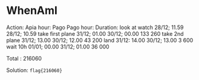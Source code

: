 # WhenAmI


Action:				Apia hour: 				Pago Pago hour:			Duration:
look at watch		28/12; 11.59			28/12; 10.59
take first plane	31/12; 01.00			30/12; 00.00			133 260
take 2nd plane		31/12; 13.00			30/12; 12.00			 43 200
land				31/12: 14.00 			30/12; 13.00 			  3 600
wait 10h			01/01; 00.00 			31/12; 01.00 			 36 000

Total : 216060

Solution: ```flag{216060}```